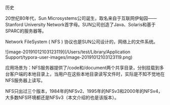 历史

20世纪80年代，Sun Microsystems公司诞生，取名来自于互联网伊甸园—— Stanford University Network首字母。SUN公司创造了Java、Solaris和基于SPARC的服务器等。

Network FileSystem ( NFS ) 协议也是SUN公司设计的，网络上的文件系统。

![image-20191012103123119](/Users/test/Library/Application Support/typora-user-images/image-20191012103123119.png)

应用场景为：NFS服务器提供了/code和/document两个共享目录，分别挂载到多台客户端的本地目录上，当用户在这些本地目录读写文件时，实际是不知不觉地在NFS服务器上读写。

NFS只出过三个版本，1984年的NFSv2、1995年的NFSv3和2000年的NFSv4，大多数NFS环境都还是NFSv3（本文介绍的也是该版本）。